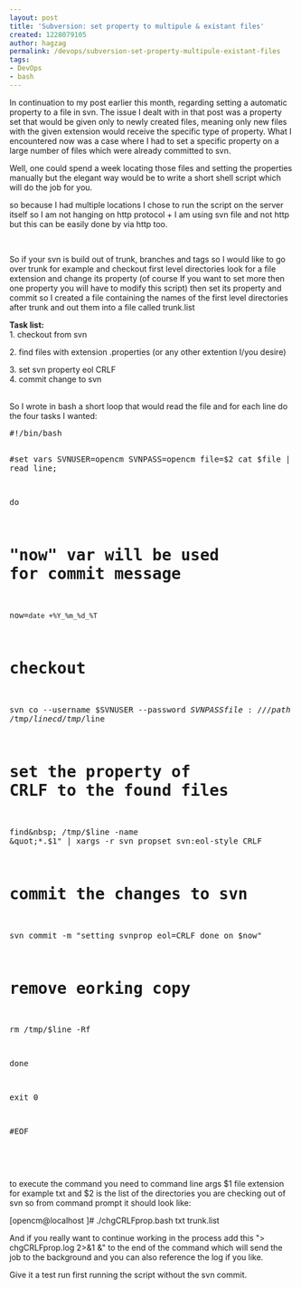 ```yaml
---
layout: post
title: 'Subversion: set property to multipule & existant files'
created: 1228079105
author: hagzag
permalink: /devops/subversion-set-property-multipule-existant-files
tags:
- DevOps
- bash
---
```

<p dir="ltr">In continuation to my post earlier this month, regarding setting a automatic property to a file in svn. The issue I dealt with in that post was a property set that would be given only to newly created files, meaning only new files with the given extension would receive the specific type of property. What I encountered now was a case where I had to set a specific property on a large number of files which were already committed to svn.</p> <p dir="ltr">Well, one could spend a week locating those files and setting the properties manually but the elegant way would be to write a short shell script which will do the job for you.</p> <p dir="ltr">so because I had multiple locations I chose to run the script on the server itself so I am not hanging on http protocol + I am using svn file and not http but this can be easily done by via http too.</p> <div dir="ltr">&nbsp;</div> <p dir="ltr">So if your svn is build out of trunk, branches and tags so I would like to go over trunk for example and checkout first level directories look for a file extension and change its property (of course If you want to set more then one property you will have to modify this script) then set its property and commit so I created a file containing the names of the first level directories after trunk and out them into a file called trunk.list</p> <div dir="ltr"><strong>Task list:</strong></div> <div dir="ltr">1. checkout from svn</div> <p dir="ltr">2. find files with extension .properties (or any other extention I/you desire)</p> <div dir="ltr">3. set svn property eol CRLF</div> <div dir="ltr">4. commit change to svn</div> <div dir="ltr">&nbsp;</div> <p dir="ltr">So I wrote in bash a short loop that would read the file and for each line do the four tasks I wanted:</p> <pre>
#!/bin/bash

#set vars
SVNUSER=opencm
SVNPASS=opencm
file=$2
cat $file | while read line;

do

 # &quot;now&quot; var will be used for commit message
 now=`date +%Y_%m_%d_%T`
 # checkout
 svn co --username $SVNUSER --password $SVNPASS file:///path-to-svnroot/trunk/$line /tmp/$line
 cd /tmp/$line
 # set the property of CRLF to the found files
 find&amp;nbsp; /tmp/$line -name &quot;*.$1&quot; | xargs -r svn propset svn:eol-style CRLF
 # commit the changes to svn
 svn commit -m &quot;setting svnprop eol=CRLF done on $now&quot;
 # remove eorking copy
 rm /tmp/$line -Rf


done

 

exit 0

 

#EOF</pre><div dir="ltr">&nbsp;</div> <div dir="ltr">&nbsp;</div> <div dir="ltr"><p dir="ltr">to execute the command you need to command line args $1 file extension for example txt and $2 is the list of the directories you are checking out of svn so from command prompt it should look like:</p> <div dir="ltr">[opencm@localhost ]# ./chgCRLFprop.bash txt trunk.list</div> <p dir="ltr">And if you really want to continue working in the process add this &quot;&gt; chgCRLFprop.log 2&gt;&amp;1 &amp;&quot; to the end of the command which will send the job to the background and you can also reference the log if you like.</p> <div dir="ltr">Give it a test run first running the script without the svn commit.</div></div><p>&nbsp;</p>
